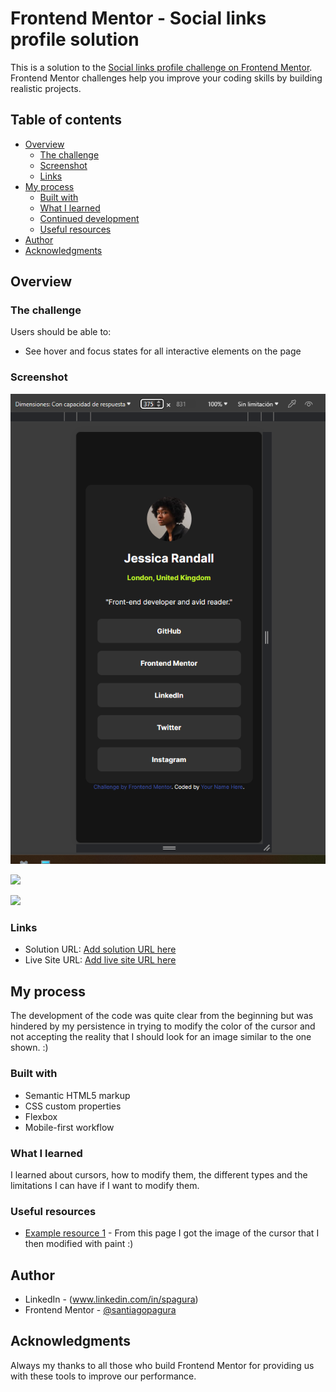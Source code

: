 # Frontend Mentor - Social links profile solution

This is a solution to the [Social links profile challenge on Frontend Mentor](https://www.frontendmentor.io/challenges/social-links-profile-UG32l9m6dQ). Frontend Mentor challenges help you improve your coding skills by building realistic projects. 

## Table of contents

- [Overview](#overview)
  - [The challenge](#the-challenge)
  - [Screenshot](#screenshot)
  - [Links](#links)
- [My process](#my-process)
  - [Built with](#built-with)
  - [What I learned](#what-i-learned)
  - [Continued development](#continued-development)
  - [Useful resources](#useful-resources)
- [Author](#author)
- [Acknowledgments](#acknowledgments)


## Overview

### The challenge

Users should be able to:

- See hover and focus states for all interactive elements on the page

### Screenshot

![](./design/screenshot/screenshot375.png)

![](./design/screenshot/screenshot1440.jpg)

![](./design/screenshot/screenshotactive.jpg)



### Links

- Solution URL: [Add solution URL here](https://your-solution-url.com)
- Live Site URL: [Add live site URL here](https://your-live-site-url.com)

## My process

The development of the code was quite clear from the beginning but was hindered by my persistence in trying to modify the color of the cursor and not accepting the reality that I should look for an image similar to the one shown. :)

### Built with

- Semantic HTML5 markup
- CSS custom properties
- Flexbox
- Mobile-first workflow


### What I learned

I learned about cursors, how to modify them, the different types and the limitations I can have if I want to modify them. 


### Useful resources

- [Example resource 1](https://www.flaticon.es/icono-gratis/cursor-de-mano_5781771?term=cursor+de+mano&page=1&position=12&origin=tag&related_id=5781771) - From this page I got the image of the cursor that I then modified with paint :)

## Author

- LinkedIn - (www.linkedin.com/in/spagura)
- Frontend Mentor - [@santiagopagura](https://www.frontendmentor.io/profile/yourusername)


## Acknowledgments

Always my thanks to all those who build Frontend Mentor for providing us with these tools to improve our performance.